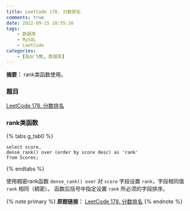 ```yaml
---
title: LeetCode 178. 分数排名
comments: true
date: 2022-09-15 18:55:16
tags:
    - 数据库
    - MySQL
    - LeetCode
categories:
    - [指尖飞舞, 数据库]
---
```

__摘要：__
rank类函数使用。
<!-- more -->


### 题目
[LeetCode 178. 分数排名](https://leetcode.cn/problems/rank-scores/)

### rank类函数
{% tabs g_tab0 %}
<!-- tab MySQL -->
```MySQL
select score,
dense_rank() over (order by score desc) as 'rank'
from Scores;
```
<!-- endtab -->
{% endtabs %}

使用稠密rank函数 `dense_rank() over` 对 `score` 字段设置 `rank`，字段相同值 `rank` 相同（稠密）。
函数后括号中指定设置 `rank` 所必须的字段排序。


{% note primary %}
__原题链接：__ [LeetCode 178. 分数排名](https://leetcode.cn/problems/rank-scores/)
{% endnote %}